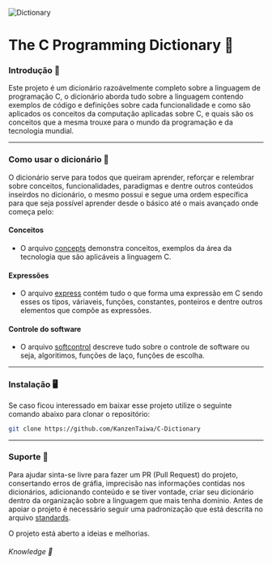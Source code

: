 ![Dictionary](./assets/Book-US_EN.png)  

# The C Programming Dictionary 📘 

### Introdução 📃 
 Este projeto é um dicionário razoávelmente completo sobre a linguagem de programação C, o dicionário aborda tudo sobre a linguagem contendo
exemplos de código e definições sobre cada funcionalidade e como são aplicados os conceitos da computação aplicadas sobre C,
e quais são os conceitos que a mesma trouxe para o mundo da programação e da tecnologia mundial.
___

### Como usar o dicionário 📖
 O dicionário serve para todos que queiram aprender, reforçar e relembrar sobre conceitos, funcionalidades, paradigmas e dentre outros conteúdos inseirdos
no dicionário, o mesmo possui e segue uma ordem específica para que seja possível aprender desde o básico até o mais avançado onde começa pelo:
 
#### Conceitos
 - O arquivo [concepts](./concepts.md) demonstra conceitos, exemplos da área da tecnologia que são aplicáveis a linguagem C.

#### Expressões
 - O arquivo [express](./express.md) contém tudo o que forma uma expressão em C sendo esses os tipos, váriaveis, funções, constantes, ponteiros
e dentre outros elementos que compõe as expressões.
 
#### Controle do software
 - O arquivo [softcontrol](./softcontrol.md) descreve tudo sobre o controle de software ou seja, algoritimos, funções de laço, funções de escolha.
___

### Instalação 🖥️
 Se caso ficou interessado em baixar esse projeto utilize o seguinte comando abaixo para clonar o repositório:

```sh
git clone https://github.com/KanzenTaiwa/C-Dictionary
```
___

### Suporte 💪

 Para ajudar sinta-se livre para fazer um PR (Pull Request) do projeto, consertando erros de gráfia, imprecisão nas informações contidas 
nos dicionários, adicionando conteúdo e se tiver vontade, criar seu dicionário dentro da organização sobre a linguagem que mais tenha domínio.
 Antes de apoiar o projeto é necessário seguir uma padronização que está descrita no arquivo [standards](./standard.md). 

 O projeto está aberto a ideias e melhorias.

###### Knowledge 🧠
